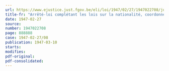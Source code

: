 ```yaml
---
url: https://www.ejustice.just.fgov.be/eli/loi/1947/02/27/1947022708/justel
title-fr: "Arrêté-loi complétant les lois sur la nationalité, coordonnées par l'arrêté royal du 14 décembre 1932, complétées par la loi du 30 juillet 1934 et par l'arrêté-loi du 6 mai 1944"
date: 1947-02-27
source:
number: 1947022708
page: 888888
case: 1947-02-27/08
publication: 1947-03-10
starts:
modifies:
pdf-original:
pdf-consolidated:
---
```


